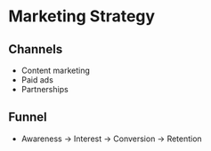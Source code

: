 # Marketing Strategy

## Channels
- Content marketing
- Paid ads
- Partnerships

## Funnel
- Awareness → Interest → Conversion → Retention
